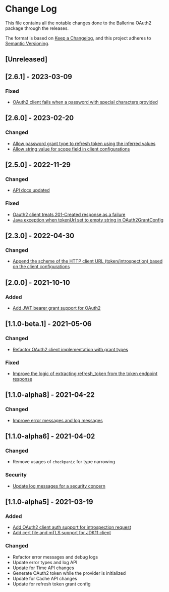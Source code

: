 # Change Log
This file contains all the notable changes done to the Ballerina OAuth2 package through the releases.

The format is based on [Keep a Changelog](https://keepachangelog.com/en/1.0.0/), and this project adheres to [Semantic Versioning](https://semver.org/spec/v2.0.0.html).

## [Unreleased]

## [2.6.1] - 2023-03-09

### Fixed
- [OAuth2 client fails when a password with special characters provided](https://github.com/ballerina-platform/ballerina-standard-library/issues/4110)

## [2.6.0] - 2023-02-20

### Changed
- [Allow password grant type to refresh token using the inferred values](https://github.com/ballerina-platform/ballerina-standard-library/issues/3879)
- [Allow string value for scope field in client configurations](https://github.com/ballerina-platform/ballerina-standard-library/issues/3877)

## [2.5.0] - 2022-11-29

### Changed
- [API docs updated](https://github.com/ballerina-platform/ballerina-standard-library/issues/3463)

### Fixed
- [Oauth2 client treats 201-Created response as a failure](https://github.com/ballerina-platform/ballerina-standard-library/issues/3334)
- [Java exception when tokenUrl set to empty string in OAuth2GrantConfig](https://github.com/ballerina-platform/ballerina-standard-library/issues/3402)

## [2.3.0] - 2022-04-30

### Changed
- [Append the scheme of the HTTP client URL (token/introspection) based on the client configurations](https://github.com/ballerina-platform/ballerina-standard-library/issues/2816)

## [2.0.0] - 2021-10-10

### Added
- [Add JWT bearer grant support for OAuth2](https://github.com/ballerina-platform/ballerina-standard-library/issues/1716)

## [1.1.0-beta.1] - 2021-05-06

### Changed
- [Refactor OAuth2 client implementation with grant types](https://github.com/ballerina-platform/ballerina-standard-library/issues/1206)

### Fixed
- [Improve the logic of extracting refresh_token from the token endpoint response](https://github.com/ballerina-platform/ballerina-standard-library/issues/1206)

## [1.1.0-alpha8] - 2021-04-22

### Changed
- [Improve error messages and log messages](https://github.com/ballerina-platform/ballerina-standard-library/issues/1242)

## [1.1.0-alpha6] - 2021-04-02

### Changed
- Remove usages of `checkpanic` for type narrowing

### Security
- [Update log messages for a security concern](https://github.com/ballerina-platform/ballerina-standard-library/issues/1203)

## [1.1.0-alpha5] - 2021-03-19

### Added
- [Add OAuth2 client auth support for introspection request](https://github.com/ballerina-platform/ballerina-standard-library/issues/935)
- [Add cert file and mTLS support for JDK11 client](https://github.com/ballerina-platform/ballerina-standard-library/issues/936)

### Changed
- Refactor error messages and debug logs
- Update error types and log API
- Update for Time API changes
- Generate OAuth2 token while the provider is initialized
- Update for Cache API changes
- Update for refresh token grant config
